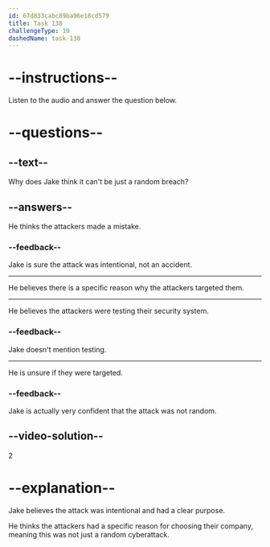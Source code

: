 ```yaml
---
id: 67d833cabc89ba96e18cd579
title: Task 138
challengeType: 19
dashedName: task-138
---
```


<!-- (audio) Jake: It can't be just a random breach. There must be a specific reason they targeted us. -->

# --instructions--

Listen to the audio and answer the question below.

# --questions--

## --text--

Why does Jake think it can't be just a random breach?

## --answers--

He thinks the attackers made a mistake.

### --feedback--

Jake is sure the attack was intentional, not an accident.

---

He believes there is a specific reason why the attackers targeted them.

---

He believes the attackers were testing their security system.

### --feedback--

Jake doesn't mention testing.

---

He is unsure if they were targeted.

### --feedback--

Jake is actually very confident that the attack was not random.

## --video-solution--

2

# --explanation--

Jake believes the attack was intentional and had a clear purpose.  

He thinks the attackers had a specific reason for choosing their company, meaning this was not just a random cyberattack.  
